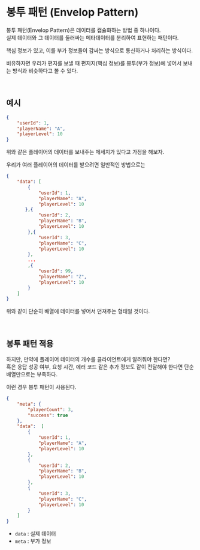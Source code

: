 # 봉투 패턴 (Envelop Pattern)

봉투 패턴(Envelop Pattern)은 데이터를 캡슐화하는 방법 중 하나이다. <br>
실제 데이터와 그 데이터를 둘러싸는 메타데이터를 분리하여 표현하는 패턴이다.

핵심 정보가 있고, 이를 부가 정보들이 감싸는 방식으로 통신하거나 처리하는 방식이다.

비유하자면 우리가 편지를 보낼 때 편지지(핵심 정보)를 봉투(부가 정보)에 넣어서 보내는 방식과 비슷하다고 볼 수 있다.

<br>

## 예시

```json
{
    "userId": 1,
    "playerName": "A",
    "playerLevel": 10
}
```
위와 같은 플레이어의 데이터를 보내주는 메세지가 있다고 가정을 해보자.

우리가 여러 플레이어의 데이터를 받으려면 일반적인 방법으로는
```json
{
    "data": [
        {
            "userId": 1,
            "playerName": "A",
            "playerLevel": 10
       },{
            "userId": 2,
            "playerName": "B",
            "playerLevel": 10
        },{
            "userId": 3,
            "playerName": "C",
            "playerLevel": 10
        },
        ...
        ,{
            "userId": 99,
            "playerName": "Z",
            "playerLevel": 10
        }
    ]
}
```

위와 같이 단순히 배열에 데이터를 넣어서 던져주는 형태일 것이다.

<br>

## 봉투 패턴 적용

하지만, 만약에 플레이어 데이터의 개수를 클라이언트에게 알려줘야 한다면? <br>
혹은 응답 성공 여부, 요청 시간, 에러 코드 같은 추가 정보도 같이 전달해야 한다면 단순 배열만으로는 부족하다.

이런 경우 봉투 패턴이 사용된다.

```json
{
    "meta": {
        "playerCount": 3,
        "success": true
    },
    "data":  [
        {
            "userId": 1,
            "playerName": "A",
            "playerLevel": 10
        },
        {
            "userId": 2,
            "playerName": "B",
            "playerLevel": 10
        },
        {
            "userId": 3,
            "playerName": "C",
            "playerLevel": 10
        }
    ]
}
```
- `data` : 실제 데이터
- `meta` : 부가 정보